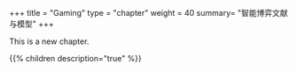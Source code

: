 +++
title = "Gaming"
type = "chapter"
weight = 40
summary= "智能博弈文献与模型"
+++


This is a new chapter.

{{% children description="true" %}}

